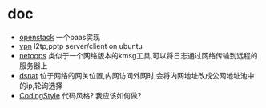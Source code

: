doc
===

* [openstack](openstack.md) 一个paas实现
* [vpn](vpn.md) l2tp,pptp server/client on ubuntu
* [netoops](netoops.md) 类似于一个网络版本的kmsg工具,可以将日志通过网络传输到远程的服务器上
* [dsnat](dsnat.md) 位于网络的网关位置,内网访问外网时,会将内网地址改成公网地址池中的ip,轮询选择
* [CodingStyle](CodingStyle.md) 代码风格? 我应该如何做?




[openstack]:https://github.com/yubo/doc/blob/master/openstack.md
[vpn]:https://github.com/yubo/doc/blob/master/vpn.md
[netoops]:https://github.com/yubo/doc/blob/master/netoops.md
[dsnat]:https://github.com/yubo/doc/blob/master/dsnat.md
